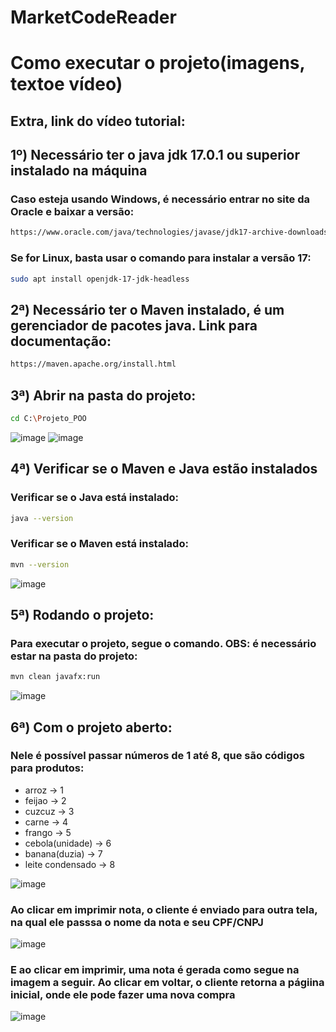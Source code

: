# MarketCodeReader

# Como executar o projeto(imagens, textoe vídeo)

## Extra, link do vídeo tutorial:

## 1º) Necessário ter o java jdk 17.0.1 ou superior instalado na máquina
### Caso esteja usando Windows, é necessário entrar no site da Oracle e baixar a versão:
```bash
https://www.oracle.com/java/technologies/javase/jdk17-archive-downloads.html
```
### Se for Linux, basta usar o comando para instalar a versão 17:
```bash
sudo apt install openjdk-17-jdk-headless
```
## 2ª) Necessário ter o Maven instalado, é um gerenciador de pacotes java. Link para documentação:
```bash
https://maven.apache.org/install.html
```
## 3ª) Abrir na pasta do projeto:
```bash
cd C:\Projeto_POO 
```
![image](https://user-images.githubusercontent.com/58920070/200817281-e229f0c7-81a8-4957-abbe-b16ee4f3a19b.png)
![image](https://user-images.githubusercontent.com/58920070/200817386-b8c29b78-6840-4ece-ae7c-57ac0d0745d3.png)
## 4ª) Verificar se o Maven e Java estão instalados
### Verificar se o Java está instalado:
```bash
java --version
```
### Verificar se o Maven está instalado:
```bash
mvn --version
```
![image](https://user-images.githubusercontent.com/58920070/200893806-a93cf56e-10f7-4cef-ab30-9731fef4d139.png)
## 5ª) Rodando o projeto:
### Para executar o projeto, segue o comando. OBS: é necessário estar na pasta do projeto:
```bash
mvn clean javafx:run
```
![image](https://user-images.githubusercontent.com/58920070/200894533-4686ae88-3021-42c8-8696-4aa7dbb5c19b.png)
## 6ª) Com o projeto aberto:
### Nele é possível passar números de 1 até 8, que são códigos para produtos: 
- arroz -> 1
- feijao -> 2
- cuzcuz -> 3
- carne -> 4
- frango -> 5
- cebola(unidade) -> 6
- banana(duzia) -> 7
- leite condensado -> 8

![image](https://user-images.githubusercontent.com/58920070/200896464-c6c71d1b-6a5b-4679-b213-40442b285c15.png)

### Ao clicar em imprimir nota, o cliente é enviado para outra tela, na qual ele passsa o nome da nota e seu CPF/CNPJ

![image](https://user-images.githubusercontent.com/58920070/200897368-ef36d343-2d5c-4db7-b077-74ab63562c66.png)

### E ao clicar em imprimir, uma nota é gerada como segue na imagem a seguir. Ao clicar em voltar, o cliente retorna a págiina inicial, onde ele pode fazer uma nova compra
![image](https://user-images.githubusercontent.com/58920070/200897623-ffc9dbd7-7b58-47c9-84a8-dbbc3d1a343e.png)

